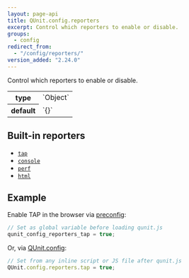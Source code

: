 ```yaml
---
layout: page-api
title: QUnit.config.reporters
excerpt: Control which reporters to enable or disable.
groups:
  - config
redirect_from:
  - "/config/reporters/"
version_added: "2.24.0"
---
```


Control which reporters to enable or disable.

<table>
<tr>
  <th>type</th>
  <td markdown="span">`Object<string,bool>`</td>
</tr>
<tr>
  <th>default</th>
  <td markdown="span">`{}`</td>
</tr>
</table>

## Built-in reporters

* [`tap`](../reporters/tap.md)
* [`console`](../reporters/console.md)
* [`perf`](../reporters/perf.md)
* [`html`](../reporters/html.md)

## Example

Enable TAP in the browser via [preconfig](./index.md#preconfiguration):
```js
// Set as global variable before loading qunit.js
qunit_config_reporters_tap = true;
```

Or, via [QUnit.config](../config/index.md):

```js
// Set from any inline script or JS file after qunit.js
QUnit.config.reporters.tap = true;
```
